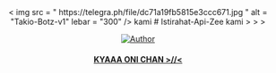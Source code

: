 <div align="center">
< img  src = " https://telegra.ph/file/dc71a19fb5815e3ccc671.jpg "  alt = "Takio-Botz-v1"  lebar = "300"  />
kami
# Istirahat-Api-Zee
kami
>
>
>
</div>
<p align="center">
  <a href="https://github.com/Zeetoyah002"><img title="Author" src="https://img.shields.io/badge/Author-Zeetoyah002-red.svg?style=for-the-badge&logo=github" /></a>
  <h4 align="center">
  <a href="https://wa.me/6285755007597">KYAAA ONI CHAN >//< </a>
</h4>
</p>
